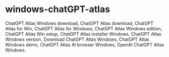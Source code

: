 # windows-chatGPT-atlas
ChatGPT Atlas Windows download, ChatGPT Atlas download, ChatGPT Atlas for Win, ChatGPT Atlas for Windows, ChatGPT Atlas Windows edition, ChatGPT Atlas Win setup, ChatGPT Atlas installer Windows, ChatGPT Atlas Windows version, Download ChatGPT Atlas Windows, ChatGPT Atlas Windows demo, ChatGPT Atlas AI browser Windows, OpenAI ChatGPT Atlas Windows.

